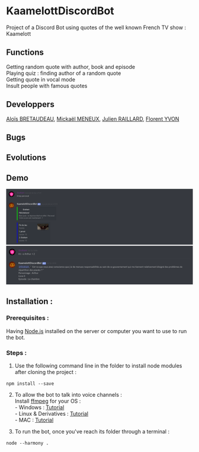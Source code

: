 # KaamelottDiscordBot
Project of a Discord Bot using quotes of the well known French TV show : Kaamelott

## Functions
Getting random quote with author, book and episode  
Playing quiz : finding author of a random quote  
Getting quote in vocal mode  
Insult people with famous quotes

## Developpers
[Aloïs BRETAUDEAU](https://github.com/Kilo-Graham), [Mickaël MENEUX](https://github.com/MickaMx), [Julien RAILLARD](https://github.com/jraillard), [Florent YVON](https://github.com/florentyvon)

## Bugs

## Evolutions

## Demo
![DemoQuiz](/demo/quizz.png)
![DemoCitation](/demo/citation.png)
## Installation :
### Prerequisites :
Having [Node.js](https://nodejs.org/en/download/) installed on the server or computer you want to use to run the bot.
### Steps :
1. Use the following command line in the folder to install node modules after cloning the project : 
```
npm install --save
```
2. To allow the bot to talk into voice channels :  
    Install [ffmpeg](https://ffmpeg.org/download.html) for your OS :  
        - Windows : [Tutorial](https://www.wikihow.com/Install-FFmpeg-on-Windows)  
        - Linux & Derivatives : [Tutorial](https://www.ostechnix.com/install-ffmpeg-linux/)  
        - MAC : [Tutorial](http://macappstore.org/ffmpeg/)  

3. To run the bot, once you've reach its folder through a terminal : 
```
node --harmony .
```
